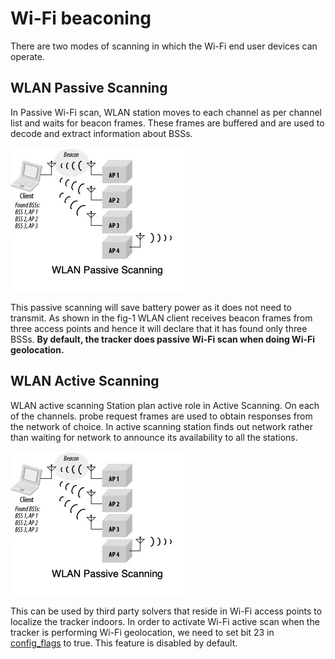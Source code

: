 # Wi-Fi beaconing

There are two modes of scanning in which the Wi-Fi end user devices can operate.

## WLAN Passive Scanning

In Passive Wi-Fi scan, WLAN station moves to each channel as per channel list and waits for beacon frames. These frames are buffered and are used to decode and extract information about BSSs.

![](images/wifi-passive-scan.png)

This passive scanning will save battery power as it does not need to transmit. As shown in the fig-1 WLAN client receives beacon frames from three access points and hence it will declare that it has found only three BSSs.
**By default, the tracker does passive Wi-Fi scan when doing Wi-Fi geolocation.**

## WLAN Active Scanning

WLAN active scanning
Station plan active role in Active Scanning. On each of the channels. probe request frames are used to obtain responses from the network of choice. In active scanning station finds out network rather than waiting for network to announce its availability to all the stations.

![](images/wifi-passive-scan.png)

This can be used by third party solvers that reside in Wi-Fi access points to localize the tracker indoors. In order to activate Wi-Fi active scan when the tracker is performing Wi-Fi geolocation, we need to  set bit 23 in [config_flags](../../parameters-default-configuration/firmware-parameters.md#miscellaneous-parameters) to true. This feature is disabled by default.


